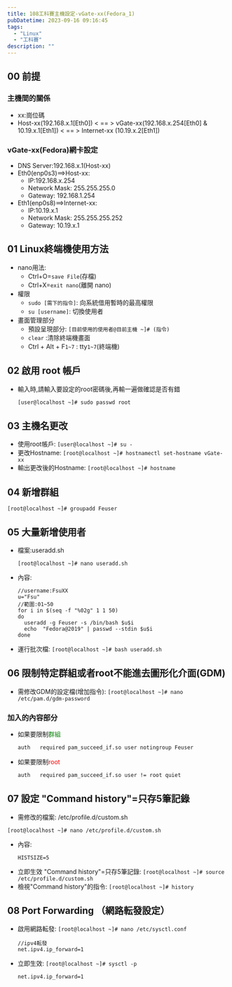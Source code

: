```yaml
---
title: 108工科賽主機設定-vGate-xx(Fedora_1)
pubDatetime: 2023-09-16 09:16:45
tags:
  - "Linux"
  - "工科賽"
description: ""
---
```


## 00 前提

### 主機間的關係

- xx:崗位碼
- Host-xx(192.168.x.1[Eth0]) < == > vGate-xx(192.168.x.254[Eth0] &
  10.19.x.1[Eth1]) < == > Internet-xx (10.19.x.2[Eth1])

### vGate-xx(Fedora)網卡設定

- DNS Server:192.168.x.1(Host-xx)
- Eth0(enp0s3)==>Host-xx:
  - IP:192.168.x.254
  - Network Mask: 255.255.255.0
  - Gateway: 192.168.1.254
- Eth1(enp0s8)==>Internet-xx:
  - IP:10.19.x.1
  - Network Mask: 255.255.255.252
  - Gateway: 10.19.x.1

<!--more-->

## 01 Linux終端機使用方法

- nano用法:
  - Ctrl+O=`save File`(存檔)
  - Ctrl+X=`exit nano`(離開 nano)
- 權限
  - `sudo [需下的指令]`: 向系統借用暫時的最高權限
  - `su [username]`: 切換使用者
- 畫面管理部分
  - 預設呈現部分: `[目前使用的使用者@目前主機 ~]# (指令)`
  - `clear` :清除終端機畫面
  - Ctrl + Alt + F`1~7` : tty`1~7`(終端機)

## 02 啟用 root 帳戶

- 輸入時,請輸入要設定的root密碼後,再輸一遍做確認是否有錯
  ```bash
  [user@localhost ~]# sudo passwd root
  ```

## 03 主機名更改

- 使用root帳戶: `[user@localhost ~]# su -`
- 更改Hostname: `[root@localhost ~]# hostnamectl set-hostname vGate-xx`
- 輸出更改後的Hostname: `[root@localhost ~]# hostname`

## 04 新增群組

```
[root@localhost ~]# groupadd Feuser
```

## 05 大量新增使用者

- 檔案:useradd.sh
  ```
  [root@localhost ~]# nano useradd.sh
  ```
- 內容:
  ```bash=
  //username:FsuXX
  u="Fsu"
  //範圍:01~50
  for i in $(seq -f "%02g" 1 1 50)
  do
    useradd -g Feuser -s /bin/bash $u$i
    echo  "Fedora@2019" | passwd --stdin $u$i
  done
  ```
- 運行批次檔: `[root@localhost ~]# bash useradd.sh`

## 06 限制特定群組或者root不能進去圖形化介面(GDM)

- 需修改GDM的設定檔(增加指令):
  `[root@localhost ~]# nano /etc/pam.d/gdm-password`

### 加入的內容部分

- 如果要限制<font color=green>群組</font>
  ```bash
  auth   required pam_succeed_if.so user notingroup Feuser
  ```
- 如果要限制<font color=red>root</font>
  ```bash
  auth   required pam_succeed_if.so user != root quiet
  ```

## 07 設定 "Command history"=只存5筆記錄

- 需修改的檔案: /etc/profile.d/custom.sh

```
[root@localhost ~]# nano /etc/profile.d/custom.sh
```

- 內容:
  ```bash=
  HISTSIZE=5
  ```
- 立即生效 "Command history"=只存5筆記錄:
  `[root@localhost ~]# source /etc/profile.d/custom.sh`
- 檢視"Command history"的指令: `[root@localhost ~]# history`

## 08 Port Forwarding （網路転發設定）

- 啟用網路転發: `[root@localhost ~]# nano /etc/sysctl.conf`
  ```shell=
  //ipv4転發
  net.ipv4.ip_forward=1
  ```
- 立即生效: `[root@localhost ~]# sysctl -p`
  ```shell=
  net.ipv4.ip_forward=1
  ```

